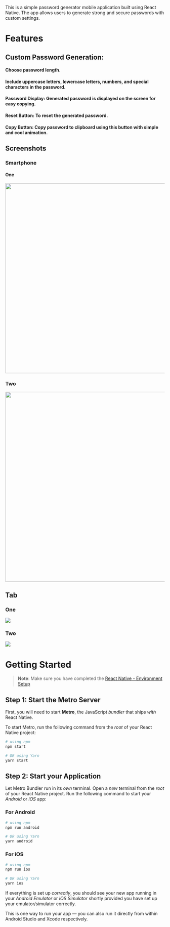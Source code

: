 This is a simple password generator mobile application built using React Native. The app allows users to generate strong and secure passwords with custom settings.

# Features 
## Custom Password Generation:
#### Choose password length.
#### Include uppercase letters, lowercase letters, numbers, and special characters in the password.
#### Password Display: Generated password is displayed on the screen for easy copying.
#### Reset Button: To reset the generated password.
#### Copy Button: Copy password to clipboard using this button with simple and cool animation.

## Screenshots
### Smartphone
#### One
<img style="height: 600px" src="https://i.postimg.cc/m2xqBH1K/phone-1.png" loading="lazy"/>

### Two
<img style="height: 600px" src="https://i.postimg.cc/L5kVHhrM/phone-2.png" loading="lazy"/>

## Tab
### One
<img src="https://i.postimg.cc/wjnRGgG5/bigTab-1.png" loading="lazy"/>

### Two
<img src="https://i.postimg.cc/KYL3Xw66/bigTab-2.png" loading="lazy"/>

# Getting Started

>**Note**: Make sure you have completed the [React Native - Environment Setup](https://reactnative.dev/docs/environment-setup)

## Step 1: Start the Metro Server

First, you will need to start **Metro**, the JavaScript _bundler_ that ships _with_ React Native.

To start Metro, run the following command from the _root_ of your React Native project:

```bash
# using npm
npm start

# OR using Yarn
yarn start
```

## Step 2: Start your Application

Let Metro Bundler run in its _own_ terminal. Open a _new_ terminal from the _root_ of your React Native project. Run the following command to start your _Android_ or _iOS_ app:

### For Android

```bash
# using npm
npm run android

# OR using Yarn
yarn android
```

### For iOS

```bash
# using npm
npm run ios

# OR using Yarn
yarn ios
```

If everything is set up _correctly_, you should see your new app running in your _Android Emulator_ or _iOS Simulator_ shortly provided you have set up your emulator/simulator correctly.

This is one way to run your app — you can also run it directly from within Android Studio and Xcode respectively.